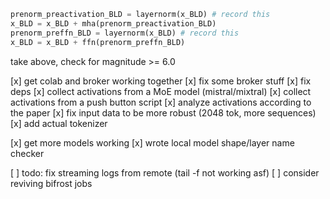 ```python
prenorm_preactivation_BLD = layernorm(x_BLD) # record this
x_BLD = x_BLD + mha(prenorm_preactivation_BLD)
prenorm_preffn_BLD = layernorm(x_BLD) # record this
x_BLD = x_BLD + ffn(prenorm_preffn_BLD)
```

take above, check for magnitude >= 6.0


[x] get colab and broker working together
[x] fix some broker stuff
[x] fix deps
[x] collect activations from a MoE model (mistral/mixtral)
[x] collect activations from a push button script
[x] analyze activations according to the paper
[x] fix input data to be more robust (2048 tok, more sequences)
[x] add actual tokenizer

[x] get more models working
[x] wrote local model shape/layer name checker

[ ] todo: fix streaming logs from remote (tail -f not working asf)
[ ] consider reviving bifrost jobs

